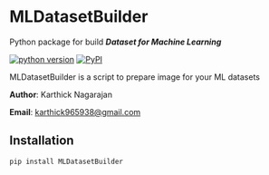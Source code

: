 # MLDatasetBuilder
Python package for build ***Dataset for Machine Learning***

[![python version](https://img.shields.io/badge/Python-3.6-yellow)](https://pypi.org/project/MLDatasetBuilder/)
[![PyPI](https://img.shields.io/badge/pypi-v0.0.3-blue)](https://pypi.org/project/MLDatasetBuilder/)

MLDatasetBuilder is a script to prepare image for your ML datasets

**Author**: Karthick Nagarajan

**Email**: karthick965938@gmail.com

## Installation

```sh
pip install MLDatasetBuilder
```

